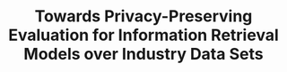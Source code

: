 ---
title: "Towards Privacy-Preserving Evaluation for Information Retrieval Models over Industry Data Sets"
collection: publications
permalink: /publication/airs2017
paperurl: 'http://peilin-yang.github.io/files/pub/AIRS2017.pdf'
citation: '<strong>Peilin Yang</strong> and Hui Fang. <i>Towards Privacy-Preserving Evaluation for Information Retrieval Models Over Industry Data Sets</i>. In In Proceedings of the 13th Asia Information Retrieval Societies Conference (AIRS&#39;2017). Springer International Publishing, Jeju Island, South Korea, 210-221.'
bibtex: '@Inbook{Yang2017,<br>
author={Yang, Peilin<br>
and Zhou, Mianwei<br>
and Chang, Yi<br>
and Zhai, Chengxiang<br>
and Fang, Hui},<br>
title={Towards Privacy-Preserving Evaluation for Information Retrieval Models Over Industry Data Sets},<br>
bookTitle={Information Retrieval Technology: 13th Asia Information Retrieval Societies Conference, AIRS 2017, Jeju Island, South Korea, November 22-24, 2017, Proceedings},<br>
year={2017},<br>
publisher={Springer International Publishing},<br>
address={Cham},<br>
pages={210--221},<br>
doi={10.1007/978-3-319-70145-5_16},<br>
url={https://doi.org/10.1007/978-3-319-70145-5_16}<br>
}'
---